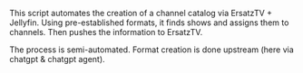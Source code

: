 This script automates the creation of a channel catalog via ErsatzTV + Jellyfin.
Using pre-established formats, it finds shows and assigns them to channels. Then pushes the information to ErsatzTV.

The process is semi-automated. Format creation is done upstream (here via chatgpt & chatgpt agent).